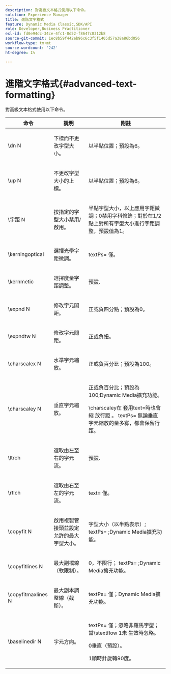 ```yaml
---
description: 對高級文本格式使用以下命令。
solution: Experience Manager
title: 進階文字格式
feature: Dynamic Media Classic,SDK/API
role: Developer,Business Practitioner
exl-id: fd0e94dc-34ce-4fc1-8d52-f8647c8312b8
source-git-commit: 1ec8b59f442eb96c6c3f5f1405d57a38a86bd056
workflow-type: tm+mt
source-wordcount: '242'
ht-degree: 1%

---
```


# 進階文字格式{#advanced-text-formatting}

對高級文本格式使用以下命令。

<table id="table_43B2EB887C0F471BB60C23B570E7D3D2"> 
 <thead> 
  <tr> 
   <th class="entry"> 命令 </th> 
   <th class="entry"> 說明 </th> 
   <th class="entry"> 附註 </th> 
  </tr> 
 </thead>
 <tbody> 
  <tr> 
   <td> <span class="codeph"> \dn  <span class="varname"> N  </span> </span> </td> 
   <td> <p>下標而不更改字型大小。 </p> </td> 
   <td> <p>以半點位置；預設為6。 </p> </td> 
  </tr> 
  <tr> 
   <td> <span class="codeph"> \up  <span class="varname"> N  </span> </span> </td> 
   <td> <p>不更改字型大小的上標。 </p> </td> 
   <td> <p>以半點位置；預設為6。 </p> </td> 
  </tr> 
  <tr> 
   <td> <span class="codeph"> \字距 <span class="varname"> N  </span> </span> </td> 
   <td> <p>按指定的字型大小禁用/啟用。 </p> </td> 
   <td> <p>半點字型大小，以上應用字距微調；0禁用字科修飾；對於在1/2點上對所有字型大小進行字距調整，預設值為1。 </p> </td> 
  </tr> 
  <tr> 
   <td> <span class="codeph"> \kerningoptical  </span> </td> 
   <td> <p>選擇光學字距微調。 </p> </td> 
   <td> <p> <span class="codeph"> textPs= </span> 僅。 </p> </td> 
  </tr> 
  <tr> 
   <td> <span class="codeph"> \kernmetic  </span> </td> 
   <td> <p>選擇度量字距調整。 </p> </td> 
   <td> <p>預設. </p> </td> 
  </tr> 
  <tr> 
   <td> <span class="codeph"> \expnd  <span class="varname"> N  </span> </span> </td> 
   <td> <p>修改字元間距。 </p> </td> 
   <td> <p>正或負四分點；預設為0。 </p> </td> 
  </tr> 
  <tr> 
   <td> <span class="codeph"> \expndtw  <span class="varname"> N  </span> </span> </td> 
   <td> <p>修改字元間距。 </p> </td> 
   <td> <p>正或負扭。 </p> </td> 
  </tr> 
  <tr> 
   <td> <span class="codeph"> \charscalex  <span class="varname"> N  </span> </span> </td> 
   <td> <p>水準字元縮放。 </p> </td> 
   <td> <p>正或負百分比；預設為100。 </p> </td> 
  </tr> 
  <tr> 
   <td> <span class="codeph"> \charscaley  <span class="varname"> N  </span> </span> </td> 
   <td> <p>垂直字元縮放。 </p> </td> 
   <td> <p>正或負百分比；預設為100;Dynamic Media擴充功能。 </p> <p> <span class="codeph"> \charscaley在 </span> 套用text=時也會縮 <span class="codeph"> 放行距 </span>。<span class="codeph"> textPs= </span> 無論垂直字元縮放的量多寡，都會保留行距。 </p> </td> 
  </tr> 
  <tr> 
   <td> <span class="codeph"> \ltrch  </span> </td> 
   <td> <p>選取由左至右的字元流。 </p> </td> 
   <td> <p>預設. </p> </td> 
  </tr> 
  <tr> 
   <td> <span class="codeph"> \rtlch  </span> </td> 
   <td> <p>選取由右至左的字元流。 </p> </td> 
   <td> <p> <span class="codeph"> text= </span> 僅。 </p> </td> 
  </tr> 
  <tr> 
   <td> <span class="codeph"> \copyfit  <span class="varname"> N  </span> </span> </td> 
   <td> <p>啟用複製管接頭並設定允許的最大字型大小。 </p> </td> 
   <td> <p>字型大小（以半點表示）;<span class="codeph"> textPs= </span>;Dynamic Media擴充功能。 </p> </td> 
  </tr> 
  <tr> 
   <td> <span class="codeph"> \copyfitlines  <span class="varname"> N  </span> </span> </td> 
   <td> <p>最大副檔線（軟限制）。 </p> </td> 
   <td> <p>0，不限行；<span class="codeph"> textPs= </span>;Dynamic Media擴充功能。 </p> </td> 
  </tr> 
  <tr> 
   <td> <span class="codeph"> \copyfitmaxlines  <span class="varname"> N  </span> </span> </td> 
   <td> <p>最大副本調整線（截斷）。 </p> </td> 
   <td> <p> <span class="codeph"> textPs= </span> 僅；Dynamic Media擴充功能。 </p> </td> 
  </tr> 
  <tr> 
   <td> <span class="codeph"> \baselinedir  <span class="varname"> N  </span> </span> </td> 
   <td> <p>字元方向。 </p> </td> 
   <td> <p> <span class="codeph"> textPs= </span> 僅；忽略非羅馬字型；當\stextflow <span class="codeph"> 1未 </span> 生效時忽略。 </p> <p>0垂直（預設）。 </p> <p>1順時針旋轉90度。 </p> </td> 
  </tr> 
 </tbody> 
</table>
